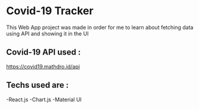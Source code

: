 # Covid-19 Tracker

This Web App project was made in order for me to learn about fetching data using API and showing it in the UI

## Covid-19 API used :
https://covid19.mathdro.id/api

## Techs used are :

-React.js
-Chart.js
-Material UI



